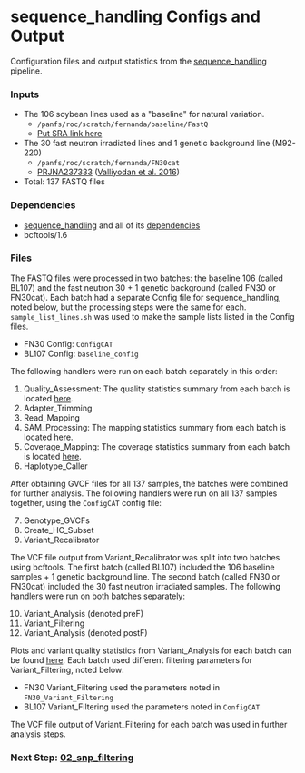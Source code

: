 # sequence_handling Configs and Output
Configuration files and output statistics from the [sequence_handling](https://github.com/MorrellLAB/sequence_handling) pipeline.

### Inputs
- The 106 soybean lines used as a "baseline" for natural variation.
    - `/panfs/roc/scratch/fernanda/baseline/FastQ` 
    - [Put SRA link here]()
- The 30 fast neutron irradiated lines and 1 genetic background line (M92-220)
    - `/panfs/roc/scratch/fernanda/FN30cat`
    - [PRJNA237333](https://www.ncbi.nlm.nih.gov/bioproject/PRJNA237333) ([Valliyodan et al. 2016](https://www.nature.com/articles/srep23598))
- Total: 137 FASTQ files

### Dependencies
- [sequence_handling](https://github.com/MorrellLAB/sequence_handling) and all of its [dependencies](https://github.com/MorrellLab/sequence_handling/wiki/Dependencies)
- bcftools/1.6

### Files

The FASTQ files were processed in two batches: the baseline 106 (called BL107) and the fast neutron 30 + 1 genetic background (called FN30 or FN30cat). Each batch had a separate Config file for sequence_handling, noted below, but the processing steps were the same for each. `sample_list_lines.sh` was used to make the sample lists listed in the Config files.

- FN30 Config: `ConfigCAT`
- BL107 Config: `baseline_config`

The following handlers were run on each batch separately in this order:

1. Quality_Assessment: The quality statistics summary from each batch is located [here](https://github.com/MorrellLAB/Context_Variants_Soy/tree/master/01_sequence_handling/Quality_Assessment).
2. Adapter_Trimming
3. Read_Mapping
4. SAM_Processing: The mapping statistics summary from each batch is located [here](https://github.com/MorrellLAB/Context_Variants_Soy/tree/master/01_sequence_handling/SAM_Processing).
5. Coverage_Mapping: The coverage statistics summary from each batch is located [here](https://github.com/MorrellLAB/Context_Variants_Soy/tree/master/01_sequence_handling/Coverage_Mapping).
6. Haplotype_Caller

After obtaining GVCF files for all 137 samples, the batches were combined for further analysis. The following handlers were run on all 137 samples together, using the `ConfigCAT` config file:

7. Genotype_GVCFs
8. Create_HC_Subset
9. Variant_Recalibrator

The VCF file output from Variant_Recalibrator was split into two batches using bcftools. The first batch (called BL107) included the 106 baseline samples + 1 genetic background line. The second batch (called FN30 or FN30cat) included the 30 fast neutron irradiated samples. The following handlers were run on both batches separately:

10. Variant_Analysis (denoted preF)
11. Variant_Filtering
12. Variant_Analysis (denoted postF)

Plots and variant quality statistics from Variant_Analysis for each batch can be found [here](https://github.com/MorrellLAB/Context_Variants_Soy/tree/master/01_sequence_handling/Variant_Analysis). Each batch used different filtering parameters for Variant_Filtering, noted below:

- FN30 Variant_Filtering used the parameters noted in `FN30_Variant_Filtering`
- BL107 Variant_Filtering used the parameters noted in `ConfigCAT`

The VCF file output of Variant_Filtering for each batch was used in further analysis steps.

### Next Step: [02_snp_filtering](https://github.com/MorrellLAB/Context_Variants_Soy/tree/master/02_snp_filtering)